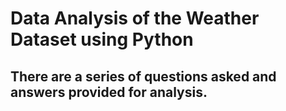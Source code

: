 # Data Analysis of the Weather Dataset using Python

## There are a series of questions asked and answers provided for analysis.
